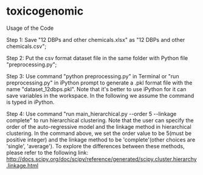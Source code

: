 toxicogenomic
=============

Usage of the Code

Step 1: Save "12 DBPs and other chemicals.xlsx" as "12 DBPs and other
chemicals.csv";

Step 2: Put the csv format dataset file in the same folder with Python file
"preprocessing.py";

Step 3: Use command "python preprocessing.py" in Terminal or 
"run preprocessing.py" in iPython prompt to generate a .pkl format file with
the name "dataset_12dbps.pkl".
Note that it's better to use iPython for it can save variables in the 
workspace. In the following we assume the command is typed in iPython.

Step 4: Use command "run main_hierarchical.py --order 5 --linkage complete" to
run hierarchical clustering.
Note that the user can specify the order of the auto-regressive model and the
linkage method in hierarchical clustering. In the command above, we set the
order value to be 5(must be positive integer) and the linkage method to be
'complete'(other choices are 'single', 'average'). To explore the differences
between these methods, please refer to the following link:
http://docs.scipy.org/doc/scipy/reference/generated/scipy.cluster.hierarchy.linkage.html
